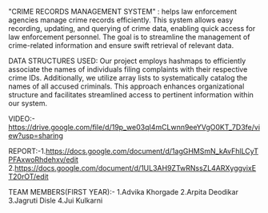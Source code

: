 "CRIME RECORDS MANAGEMENT SYSTEM" : helps law enforcement agencies manage crime records efficiently. This system allows easy recording, updating, and querying of crime data, enabling quick access for law enforcement personnel. The goal is to streamline the management of crime-related information and ensure swift retrieval of relevant data.

DATA STRUCTURES USED: Our project employs hashmaps to efficiently associate the names of individuals filing complaints with their respective crime IDs. Additionally, we utilize array lists to systematically catalog the names of all accused criminals. This approach enhances organizational structure and facilitates streamlined access to pertinent information within our system.

VIDEO:-https://drive.google.com/file/d/19p_we03qI4mCLwnn9eeYVgO0KT_7D3fe/view?usp=sharing

REPORT:-1.https://docs.google.com/document/d/1agGHMSmN_kAvFhlLCyTPFAxwoRhdehxv/edit
2.https://docs.google.com/document/d/1UL3AH9ZTwRNssZL4ARXyggvixET20rOT/edit

TEAM MEMBERS(FIRST YEAR):- 1.Advika Khorgade 
                           2.Arpita Deodikar 
                           3.Jagruti Disle 
                           4.Jui Kulkarni
